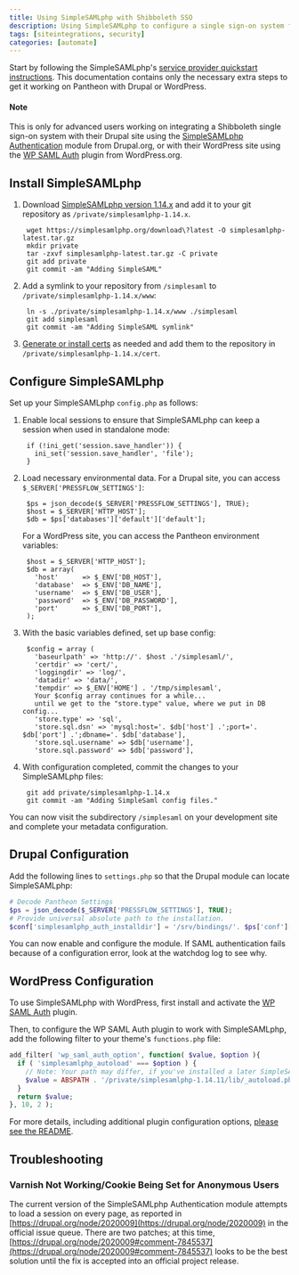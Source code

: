 ```yaml
---
title: Using SimpleSAMLphp with Shibboleth SSO
description: Using SimpleSAMLphp to configure a single sign-on system for your Drupal or WordPress site.
tags: [siteintegrations, security]
categories: [automate]
---
```

Start by following the SimpleSAMLphp's [service provider quickstart instructions](https://simplesamlphp.org/docs/1.14/simplesamlphp-sp). This documentation contains only the necessary extra steps to get it working on Pantheon with Drupal or WordPress.

<div class="alert alert-info" role="alert">
  <h4 class="info">Note</h4>
  <p>This is only for advanced users working on integrating a Shibboleth single sign-on system with their Drupal site using the <a href="http://drupal.org/project/simplesamlphp_auth">SimpleSAMLphp Authentication</a> module from Drupal.org, or with their WordPress site using the <a href="https://wordpress.org/plugins/wp-saml-auth/">WP SAML Auth</a> plugin from WordPress.org.</p>
</div>

## Install SimpleSAMLphp

1. Download [SimpleSAMLphp version 1.14.x](https://simplesamlphp.org/) and add it to your git repository as `/private/simplesamlphp-1.14.x`.

        wget https://simplesamlphp.org/download\?latest -O simplesamlphp-latest.tar.gz
        mkdir private
        tar -zxvf simplesamlphp-latest.tar.gz -C private
        git add private
        git commit -am "Adding SimpleSAML"

2. Add a symlink to your repository from `/simplesaml` to `/private/simplesamlphp-1.14.x/www`:


        ln -s ./private/simplesamlphp-1.14.x/www ./simplesaml
        git add simplesaml
        git commit -am "Adding SimpleSAML symlink"

3. [Generate or install certs](http://simplesamlphp.org/docs/1.9/simplesamlphp-sp#section_1_1) as needed and add them to the repository in `/private/simplesamlphp-1.14.x/cert`.

## Configure SimpleSAMLphp

Set up your SimpleSAMLphp `config.php` as follows:

1. Enable local sessions to ensure that SimpleSAMLphp can keep a session when used in standalone mode:


        if (!ini_get('session.save_handler')) {
          ini_set('session.save_handler', 'file');
        }


2. Load necessary environmental data. For a Drupal site, you can access `$_SERVER['PRESSFLOW_SETTINGS']`:


        $ps = json_decode($_SERVER['PRESSFLOW_SETTINGS'], TRUE);
        $host = $_SERVER['HTTP_HOST'];
        $db = $ps['databases']['default']['default'];


    For a WordPress site, you can access the Pantheon environment variables:


        $host = $_SERVER['HTTP_HOST'];
        $db = array(
          'host'      => $_ENV['DB_HOST'],
          'database'  => $_ENV['DB_NAME'],
          'username'  => $_ENV['DB_USER'],
          'password'  => $_ENV['DB_PASSWORD'],
          'port'      => $_ENV['DB_PORT'],
        );


3. With the basic variables defined, set up base config:

        $config = array (
          'baseurlpath' => 'http://'. $host .'/simplesaml/',
          'certdir' => 'cert/',
          'loggingdir' => 'log/',
          'datadir' => 'data/',
          'tempdir' => $_ENV['HOME'] . '/tmp/simplesaml',
          Your $config array continues for a while...
          until we get to the "store.type" value, where we put in DB config...
          'store.type' => 'sql',
          'store.sql.dsn' => 'mysql:host='. $db['host'] .';port='. $db['port'] .';dbname='. $db['database'],
          'store.sql.username' => $db['username'],
          'store.sql.password' => $db['password'],

4. With configuration completed, commit the changes to your SimpleSAMLphp files:


        git add private/simplesamlphp-1.14.x
        git commit -am "Adding SimpleSaml config files."


You can now visit the subdirectory `/simplesaml` on your development site and complete your metadata configuration.

## Drupal Configuration

Add the following lines to `settings.php` so that the Drupal module can locate SimpleSAMLphp:

```php
# Decode Pantheon Settings
$ps = json_decode($_SERVER['PRESSFLOW_SETTINGS'], TRUE);
# Provide universal absolute path to the installation.
$conf['simplesamlphp_auth_installdir'] = '/srv/bindings/'. $ps['conf']['pantheon_binding'] .'/code/private/simplesamlphp-1.14.x';
```

You can now enable and configure the module. If SAML authentication fails because of a configuration error, look at the watchdog log to see why.

## WordPress Configuration

To use SimpleSAMLphp with WordPress, first install and activate the [WP SAML Auth](https://wordpress.org/plugins/wp-saml-auth/) plugin.

Then, to configure the WP SAML Auth plugin to work with SimpleSAMLphp, add the following filter to your theme's `functions.php` file:

```php
add_filter( 'wp_saml_auth_option', function( $value, $option ){
  if ( 'simplesamlphp_autoload' === $option ) {
    // Note: Your path may differ, if you've installed a later SimpleSAMLphp version
    $value = ABSPATH . '/private/simplesamlphp-1.14.11/lib/_autoload.php';
  }
  return $value;
}, 10, 2 );
```

For more details, including additional plugin configuration options, [please see the README](https://github.com/pantheon-systems/wp-saml-auth/blob/master/README.md).

## Troubleshooting
### Varnish Not Working/Cookie Being Set for Anonymous Users

The current version of the SimpleSAMLphp Authentication module attempts to load a session on every page, as reported in [https://drupal.org/node/2020009](https://drupal.org/node/2020009) in the official issue queue. There are two patches; at this time, [https://drupal.org/node/2020009#comment-7845537](https://drupal.org/node/2020009#comment-7845537) looks to be the best solution until the fix is accepted into an official project release.
